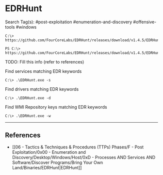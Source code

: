 # EDRHunt

Search Tag(s): #post-exploitation #enumeration-and-discovery #offensive-tools #windows

```
C:\> https://github.com/FourCoreLabs/EDRHunt/releases/download/v1.4.5/EDRHunt_1.4.5_windows_amd64.zip

PS C:\> https://github.com/FourCoreLabs/EDRHunt/releases/download/v1.4.5/EDRHunt_1.4.5_windows_amd64.zip
```

TODO: Fill this info (refer to references)

Find services matching EDR keywords

```
C:\> .\EDRHunt.exe -s
```

Find drivers matching EDR keywords

```
C:\> .\EDRHunt.exe -d
```

Find WMI Repository keys matching EDR keywords

```
C:\> .\EDRHunt.exe -w
```

---
## References

- [[06 - Tactics & Techniques & Procedures (TTPs) Phases/F - Post Exploitation/0x00 - Enumeration and Discovery/Desktop/Windows/Host/0xD - Processes AND Services AND Software/Discover Programs/Bring Your Own Land/Binaries/EDRHunt|EDRHunt]]